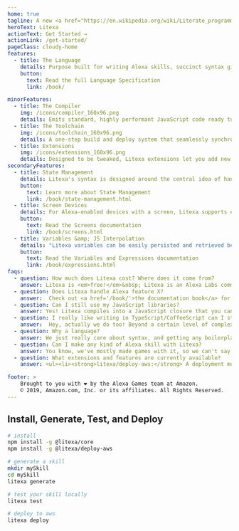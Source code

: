 ```yaml
---
home: true
tagline: A new <a href="https://en.wikipedia.org/wiki/Literate_programming">literate style programming</a> language and toolchain for building long form Alexa skills
heroText: Litexa
actionText: Get Started →
actionLink: /get-started/
pageClass: cloudy-home
features:
  - title: The Language
    details: Purpose built for writing Alexa skills, succinct syntax gives you language level support for defining state machines that turn incoming voice requests into rich responses. Built-in statements handle composing SSML speech, displaying screens, creating directives, and adding variations to your flow and delivery.
    button:
      text: Read the full Language Specification
      link: /book/

minorFeatures:
  - title: The Compiler
    img: /icons/compiler_160x96.png
    details: Emits standard, highly performant JavaScript code ready to deploy to a host like AWS Lambda. Compile time checking of things like language model elements and asset references means fewer bugs to discover at runtime.
  - title: The Toolchain
    img: /icons/toolchain_160x96.png
    details: A one-step build and deploy system that seamlessly synchronizes your language model and deploys your skill endpoint, assets, and storage to AWS.
  - title: Extensions
    img: /icons/extensions_160x96.png
    details: Designed to be tweaked, Litexa extensions let you add new features to the compiler and toolchain, even add new syntax. Build tools to dig into what makes your team and project special.
secondaryFeatures:
  - title: State Management
    details: Litexa's syntax is designed around the central idea of handling incoming intents based on the user's current state.
    button:
      text: Learn more about State Management
      link: /book/state-management.html
  - title: Screen Devices
    details: For Alexa-enabled devices with a screen, Litexa supports easily building, sending, and validating both Alexa Presentation Language (APL) and <code>Display.RenderTemplate</code> directives.
    button:
      text: Read the Screens documentation
      link: /book/screens.html
  - title: Variables &amp; JS Interpolation
    details: "Litexa variables can be easily persisted and retrieved between skill launches, and resolved request slot values are handled seamlessly. Additionally, JavaScript interpolation is effortless: JS values (including objects, arrays, and functions) can be directly accessed from within Litexa."
    button:
      text: Read the Variables and Expressions documentation
      link: /book/expressions.html
faqs:
  - question: How much does Litexa cost? Where does it come from?
    answer: Litexa is <em>free!</em>&nbsp; Litexa is an Alexa Labs community-supported project (alpha) from the Alexa Games team at Amazon. We (Alexa Games) have used Litexa to develop and ship 20+ Alexa skills. Your feedback is welcome and we are happy to consider contributions. Otherwise, you are free to use and modify this software as needed. As with all open-source packages, please use them in accordance with the licenses assigned to each package. For official Alexa supported skill development tools, we recommend using tools in the <a href='https://developer.amazon.com/en-US/alexa/alexa-skills-kit/'>Alexa Skills Kit</a> like <a href='https://developer.amazon.com/blogs/alexa/post/83c61d4e-ab3f-443e-bf71-75b5354bdc9e/skill-flow-builder'>Skill Flow Builder</a> and the <a href='https://developer.amazon.com/docs/alexa-skills-kit-sdk-for-nodejs/overview.html'>ASK SDK</a>.
  - question: Does Litexa handle Alexa feature X?
    answer:  Check out <a href='/book/'>the documentation book</a> for features that Litexa has value added syntax for. Don't see something you want to use? No sweat, Litexa lets you write your own directives from scratch, and whitelist incoming event names.
  - question: Can I still use my JavaScript libraries?
    answer: Yes! Litexa compiles into a JavaScript closure that you can inject code into, in order to add symbols that will be visible to your Litexa code. In there you can refer to any external modules in the usual way, and thereby pass their symbols up to Litexa too.
  - question: I really like writing in TypeScript/CoffeeScript can I still do that?
    answer:  Hey, actually we do too! Beyond a certain level of complexity, it's nice to split up your presentation code from your business logic, and the Litexa/JavaScript boundary is a great fit for that. The <code>litexa generate</code> command has a series of options, including primary code language and bundling strategy, that will help you jump right in.
  - question: Why a language?
    answer: We just really care about syntax, and getting any boilerplate out of the way so that we're as close as we can be to just iterating on content.
  - question: Can I make any kind of Alexa skill with Litexa?
    answer: You know, we've mostly made games with it, so we can't say for sure. We'd very much love to hear about your experiences if you try something else though. Feel free to submit a pull request if you need something to change!
  - question: What extensions and features are currently available?
    answer: <ul><li><strong>litexa/deploy-aws:</strong> A deployment module that pushes a skill to AWS using Lambda, DynamoDB, and S3.</li><li><strong>litexa/apl:</strong> An extension that makes working with the Alexa Presentation Language (APL) in your Litexa project more powerful, with shorthand for managing APL documents and common design patterns.</li><li><strong>litexa/render-template:</strong> An extension that supports easily building, sending, and validating a <code>Display.RenderTemplate</code> directive, the predecessor to APL.</li><li><strong>litexa/assets-wav:</strong> A WAV/MP3 composer that can combine multiple overlapping samples into a single MP3 stream, and a binding layer for use in Literate Alexa.</li><li><strong>litexa/gadgets:</strong> An extension for the Gadgets Skill API, which powers interaction with Echo Buttons (and potentially other Alexa Gadgets).</li></ul> Additionally, there is built-in support for <a href='/book/monetization.html'>In Skill Purchasing (ISP)</a> in the core package, and a <a href='#'>VSCode extension</a> that provides syntax highlighting for <code>.litexa</code> files. We've also provided documentation for how to <a href='/book/backdoor.html'>use Alexa features that Litexa does not yet support</a>.

footer: >
    Brought to you with ❤ by the Alexa Games team at Amazon.
    © 2019, Amazon.com, Inc. or its affiliates. All Rights Reserved.
---
```


## Install, Generate, Test, and Deploy

```bash
# install
npm install -g @litexa/core
npm install -g @litexa/deploy-aws

# generate a skill
mkdir mySkill
cd mySkill
litexa generate

# test your skill locally
litexa test

# deploy to aws
litexa deploy
```
